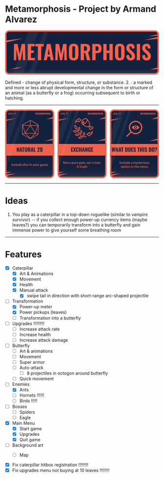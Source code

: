 # Metamorphosis - Project by Armand Alvarez

![alt text](assets/LSl1Z0.png)

Defined - change of physical form, structure, or substance. 2. : a marked and more or less abrupt developmental change in the form or structure of an animal (as a butterfly or a frog) occurring subsequent to birth or hatching.

---

![alt text](assets/Uk66mA.png)

---

# Ideas

1) You play as a caterpillar in a top-down roguelike (similar to vampire survivor) -- if you collect enough power-up currency items (maybe leaves?) you can temporarily transform into a butterfly and gain immense power to give yourself some breathing room 

---

# Features



- [x] Caterpillar
  - [x] Art & Animations 
  - [x] Movement 
  - [x] Health
  - [x] Manual attack
    - [x] swipe tail in direction with short-range arc-shaped projectile
- [ ] Transformation
  - [x] Power-up meter
  - [x] Power pickups (leaves)
  - [ ] Transformation into a butterfly
- [ ] Upgrades !!!!!!!!!
  - [ ] Increase attack rate
  - [ ] Increase health
  - [ ] Increase attack damage 
- [ ] Butterfly
  - [ ] Art & animations
  - [ ] Movement
  - [ ] Super armor
  - [ ] Auto-attack
    - [ ] 8 projectiles in octogon around butterfly
  - [ ] Quick movement 
- [ ] Enemies
  - [x] Ants
  - [ ] Hornets !!!!!!
  - [ ] Birds  !!!!!
- [ ] Bosses
  - [ ] Spiders
  - [ ] Eagle
- [x] Main Menu 
  - [x] Start game
  - [x] Upgrades
  - [x] Quit game
- [ ] Background art 
  - [ ] Map


- [x] Fix caterpillar hitbox registration !!!!!!!!
- [x] Fix upgrades menu not buying at 10 leaves !!!!!!!!